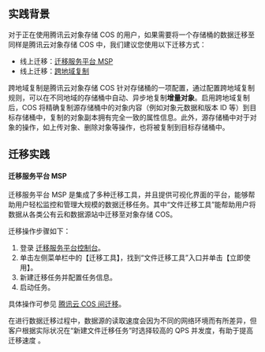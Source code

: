 ## 实践背景

对于正在使用腾讯云对象存储 COS 的用户，如果需要将一个存储桶的数据迁移至同样是腾讯云对象存储 COS 中，我们建议您使用以下迁移方式：

- 线上迁移：[迁移服务平台 MSP](#msp)
- 线上迁移：[跨地域复制](https://cloud.tencent.com/document/product/436/19236)

跨地域复制是腾讯云对象存储 COS 针对存储桶的一项配置，通过配置跨地域复制规则，可以在不同地域的存储桶中自动、异步地复制**增量对象**。启用跨地域复制后，COS 将精确复制源存储桶中的对象内容（例如对象元数据和版本 ID 等）到目标存储桶中，复制的对象副本拥有完全一致的属性信息。此外，源存储桶中对于对象的操作，如上传对象、删除对象等操作，也将被复制到目标存储桶中。

## 迁移实践

<span id="msp">

#### 迁移服务平台 MSP

迁移服务平台 MSP 是集成了多种迁移工具，并且提供可视化界面的平台，能够帮助用户轻松监控和管理大规模的数据迁移任务。其中“文件迁移工具”能帮助用户将数据从各类公有云和数据源站中迁移至对象存储 COS。

迁移操作步骤如下：

1. 登录 [迁移服务平台控制台](https://console.cloud.tencent.com/msp)。
2. 单击左侧菜单栏中的【迁移工具】，找到“文件迁移工具”入口并单击【立即使用】。
3. 新建迁移任务并配置任务信息。
4. 启动任务。

具体操作可参见 [腾讯云 COS 间迁移](https://cloud.tencent.com/document/product/659/38010)。

在进行数据迁移过程中，数据源的读取速度会因为不同的网络环境而有所差异，但客户根据实际状况在“新建文件迁移任务”时选择较高的 QPS 并发度，有助于提高迁移速度 。
